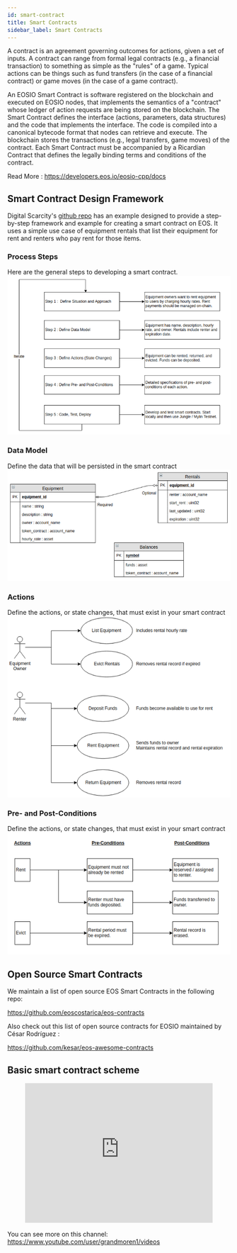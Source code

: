 ```yaml
---
id: smart-contract
title: Smart Contracts
sidebar_label: Smart Contracts
---
```


A contract is an agreement governing outcomes for actions, given a set of inputs. A contract can range from formal legal contracts (e.g., a financial transaction) to something as simple as the "rules" of a game. Typical actions can be things such as fund transfers (in the case of a financial contract) or game moves (in the case of a game contract).

An EOSIO Smart Contract is software registered on the blockchain and executed on EOSIO nodes, that implements the semantics of a "contract" whose ledger of action requests are being stored on the blockchain. The Smart Contract defines the interface (actions, parameters, data structures) and the code that implements the interface. The code is compiled into a canonical bytecode format that nodes can retrieve and execute. The blockchain stores the transactions (e.g., legal transfers, game moves) of the contract. Each Smart Contract must be accompanied by a Ricardian Contract that defines the legally binding terms and conditions of the contract.

Read More : https://developers.eos.io/eosio-cpp/docs

## Smart Contract Design Framework 
Digital Scarcity's [github repo](https://github.com/digital-scarcity/equiprental) has an example designed to provide a step-by-step framework and example for creating a smart contract on EOS. It uses a simple use case of equipment rentals that list their equipment for rent and renters who pay rent for those items.

### Process Steps
Here are the general steps to developing a smart contract.
![alt text](/img/contracts/steps.png "Steps")


### Data Model
Define the data that will be persisted in the smart contract
![alt text](/img/contracts/datamodel.png "Data Model")

### Actions
Define the actions, or state changes, that must exist in your smart contract
![alt text](/img/contracts/actions.png "Actions")

### Pre- and Post-Conditions
Define the actions, or state changes, that must exist in your smart contract
![alt text](/img/contracts/prepostconditions.png "Pre- and Post-Conditions")


## Open Source Smart Contracts 
We maintain a list of open source EOS Smart Contracts in the following repo:

https://github.com/eoscostarica/eos-contracts

Also check out this list of open source contracts for EOSIO maintained by César Rodríguez :

https://github.com/kesar/eos-awesome-contracts

## Basic smart contract scheme

<figure class="video_container">
  <iframe width="100%" height="315" src="https://www.youtube.com/embed/EbWDHrm2ETY" frameborder="0" allowfullscreen="true"> </iframe>
</figure>

You can see more on this channel: https://www.youtube.com/user/grandmoren1/videos